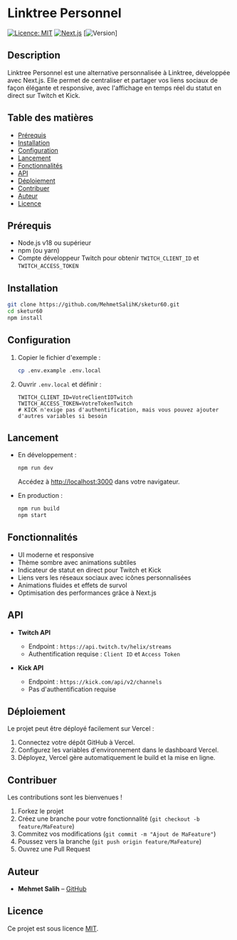 # Linktree Personnel

[![Licence: MIT](https://img.shields.io/badge/License-MIT-green.svg)](./LICENSE)
[![Next.js](https://img.shields.io/badge/Framework-Next.js-000000?logo=next.js&logoColor=white)](https://nextjs.org/)
[![Version](https://img.shields.io/badge/Version-1.0.0-yellow.svg)]

## Description

Linktree Personnel est une alternative personnalisée à Linktree, développée avec Next.js. Elle permet de centraliser et partager vos liens sociaux de façon élégante et responsive, avec l'affichage en temps réel du statut en direct sur Twitch et Kick.

## Table des matières

- [Prérequis](#prérequis)
- [Installation](#installation)
- [Configuration](#configuration)
- [Lancement](#lancement)
- [Fonctionnalités](#fonctionnalités)
- [API](#api)
- [Déploiement](#déploiement)
- [Contribuer](#contribuer)
- [Auteur](#auteur)
- [Licence](#licence)

## Prérequis

- Node.js v18 ou supérieur
- npm (ou yarn)
- Compte développeur Twitch pour obtenir `TWITCH_CLIENT_ID` et `TWITCH_ACCESS_TOKEN`

## Installation

```bash
git clone https://github.com/MehmetSalihK/sketur60.git
cd sketur60
npm install
```

## Configuration

1. Copier le fichier d'exemple :
   ```bash
   cp .env.example .env.local
   ```
2. Ouvrir `.env.local` et définir :
   ```env
   TWITCH_CLIENT_ID=VotreClientIDTwitch
   TWITCH_ACCESS_TOKEN=VotreTokenTwitch
   # KICK n'exige pas d'authentification, mais vous pouvez ajouter d'autres variables si besoin
   ```

## Lancement

- En développement :
  ```bash
  npm run dev
  ```
  Accédez à [http://localhost:3000](http://localhost:3000) dans votre navigateur.

- En production :
  ```bash
  npm run build
  npm start
  ```

## Fonctionnalités

- UI moderne et responsive
- Thème sombre avec animations subtiles
- Indicateur de statut en direct pour Twitch et Kick
- Liens vers les réseaux sociaux avec icônes personnalisées
- Animations fluides et effets de survol
- Optimisation des performances grâce à Next.js

## API

- **Twitch API**  
  - Endpoint : `https://api.twitch.tv/helix/streams`  
  - Authentification requise : `Client ID` et `Access Token`

- **Kick API**  
  - Endpoint : `https://kick.com/api/v2/channels`  
  - Pas d'authentification requise

## Déploiement

Le projet peut être déployé facilement sur Vercel :

1. Connectez votre dépôt GitHub à Vercel.
2. Configurez les variables d'environnement dans le dashboard Vercel.
3. Déployez, Vercel gère automatiquement le build et la mise en ligne.

## Contribuer

Les contributions sont les bienvenues !  
1. Forkez le projet  
2. Créez une branche pour votre fonctionnalité (`git checkout -b feature/MaFeature`)  
3. Commitez vos modifications (`git commit -m "Ajout de MaFeature"`)  
4. Poussez vers la branche (`git push origin feature/MaFeature`)  
5. Ouvrez une Pull Request

## Auteur

- **Mehmet Salih** – [GitHub](https://github.com/MehmetSalihK)

## Licence

Ce projet est sous licence [MIT](./LICENSE).